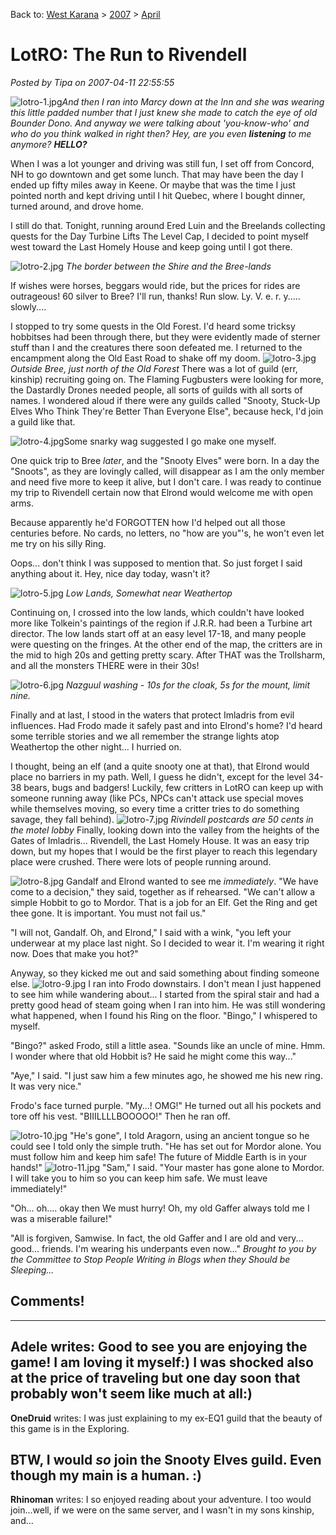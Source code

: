 Back to: [West Karana](/posts/westkarana.md) > [2007](/posts/2007/westkarana.md) > [April](./westkarana.md)
# LotRO: The Run to Rivendell

*Posted by Tipa on 2007-04-11 22:55:55*

![lotro-1.jpg](../../../uploads/2007/04/lotro-1.jpg)*And then I ran into Marcy down at the Inn and she was wearing this little padded number that I just knew she made to catch the eye of old Bounder Dono. And anyway we were talking about 'you-know-who' and who do you think walked in right then? Hey, are you even **listening** to me anymore? **HELLO?***

When I was a lot younger and driving was still fun, I set off from Concord, NH to go downtown and get some lunch. That may have been the day I ended up fifty miles away in Keene. Or maybe that was the time I just pointed north and kept driving until I hit Quebec, where I bought dinner, turned around, and drove home.

I still do that. Tonight, running around Ered Luin and the Breelands collecting quests for the Day Turbine Lifts The Level Cap, I decided to point myself west toward the Last Homely House and keep going until I got there.

![lotro-2.jpg](../../../uploads/2007/04/lotro-2.jpg)
*The border between the Shire and the Bree-lands*

If wishes were horses, beggars would ride, but the prices for rides are outrageous! 60 silver to Bree? I'll run, thanks! Run slow. Ly. V. e. r. y..... slowly....

I stopped to try some quests in the Old Forest. I'd heard some tricksy hobbitses had been through there, but they were evidently made of sterner stuff than I and the creatures there soon defeated me. I returned to the encampment along the Old East Road to shake off my doom.
![lotro-3.jpg](../../../uploads/2007/04/lotro-3.jpg)
*Outside Bree, just north of the Old Forest*
There was a lot of guild (err, kinship) recruiting going on. The Flaming Fugbusters were looking for more, the Dastardly Drones needed people, all sorts of guilds with all sorts of names. I wondered aloud if there were any guilds called "Snooty, Stuck-Up Elves Who Think They're Better Than Everyone Else", because heck, I'd join a guild like that.

![lotro-4.jpg](../../../uploads/2007/04/lotro-4.jpg)Some snarky wag suggested I go make one myself.

One quick trip to Bree *later*, and the "Snooty Elves" were born. In a day the "Snoots", as they are lovingly called, will disappear as I am the only member and need five more to keep it alive, but I don't care. I was ready to continue my trip to Rivendell certain now that Elrond would welcome me with open arms.

Because apparently he'd FORGOTTEN how I'd helped out all those centuries before. No cards, no letters, no "how are you"'s, he won't even let me try on his silly Ring.

Oops... don't think I was supposed to mention that. So just forget I said anything about it. Hey, nice day today, wasn't it?

![lotro-5.jpg](../../../uploads/2007/04/lotro-5.jpg)
*Low Lands, Somewhat near Weathertop*

Continuing on, I crossed into the low lands, which couldn't have looked more like Tolkein's paintings of the region if J.R.R. had been a Turbine art director. The low lands start off at an easy level 17-18, and many people were questing on the fringes. At the other end of the map, the critters are in the mid to high 20s and getting pretty scary. After THAT was the Trollsharm, and all the monsters THERE were in their 30s!

![lotro-6.jpg](../../../uploads/2007/04/lotro-6.jpg)
*Nazguul washing - 10s for the cloak, 5s for the mount, limit nine.*

Finally and at last, I stood in the waters that protect Imladris from evil influences. Had Frodo made it safely past and into Elrond's home? I'd heard some terrible stories and we all remember the strange lights atop Weathertop the other night... I hurried on.

I thought, being an elf (and a quite snooty one at that), that Elrond would place no barriers in my path. Well, I guess he didn't, except for the level 34-38 bears, bugs and badgers! Luckily, few critters in LotRO can keep up with someone running away (like PCs, NPCs can't attack use special moves while themselves moving, so every time a critter tries to do something savage, they fall behind).
![lotro-7.jpg](../../../uploads/2007/04/lotro-7.jpg)
*Rivindell postcards are 50 cents in the motel lobby*
Finally, looking down into the valley from the heights of the Gates of Imladris... Rivendell, the Last Homely House. It was an easy trip down, but my hopes that I would be the first player to reach this legendary place were crushed. There were lots of people running around.

![lotro-8.jpg](../../../uploads/2007/04/lotro-8.jpg) Gandalf and Elrond wanted to see me *immediately*. "We have come to a decision," they said, together as if rehearsed. "We can't allow a simple Hobbit to go to Mordor. That is a job for an Elf. Get the Ring and get thee gone. It is important. You must not fail us."

"I will not, Gandalf. Oh, and Elrond," I said with a wink, "you left your underwear at my place last night. So I decided to wear it. I'm wearing it right now. Does that make you hot?"

Anyway, so they kicked me out and said something about finding someone else.
![lotro-9.jpg](../../../uploads/2007/04/lotro-9.jpg)
I ran into Frodo downstairs. I don't mean I just happened to see him while wandering about... I started from the spiral stair and had a pretty good head of steam going when I ran into him. He was still wondering what happened, when I found his Ring on the floor. "Bingo," I whispered to myself.

"Bingo?" asked Frodo, still a little asea. "Sounds like an uncle of mine. Hmm. I wonder where that old Hobbit is? He said he might come this way..."

"Aye," I said. "I just saw him a few minutes ago, he showed me his new ring. It was very nice."

Frodo's face turned purple. "My...! OMG!" He turned out all his pockets and tore off his vest. "BIIILLLLBOOOOO!" Then he ran off.

![lotro-10.jpg](../../../uploads/2007/04/lotro-10.jpg) "He's gone", I told Aragorn, using an ancient tongue so he could see I told only the simple truth. "He has set out for Mordor alone. You must follow him and keep him safe! The future of Middle Earth is in your hands!"
![lotro-11.jpg](../../../uploads/2007/04/lotro-11.jpg)
"Sam," I said. "Your master has gone alone to Mordor. I will take you to him so you can keep him safe. We must leave immediately!"

"Oh... oh.... okay then We must hurry! Oh, my old Gaffer always told me I was a miserable failure!"

"All is forgiven, Samwise. In fact, the old Gaffer and I are old and very... good... friends. I'm wearing his underpants even now..."
*Brought to you by the Committee to Stop People Writing in Blogs when they Should be Sleeping...*








## Comments!
---
**Adele** writes: Good to see you are enjoying the game! I am loving it myself:) I was shocked also at the price of traveling but one day soon that probably won't seem like much at all:)
---
**OneDruid** writes: I was just explaining to my ex-EQ1 guild that the beauty of this game is in the Exploring.

BTW, I would *so* join the Snooty Elves guild. Even though my main is a human. :)
---
**Rhinoman** writes: I so enjoyed reading about your adventure. I too would join...well, if we were on the same server, and I wasn't in my sons kinship, and...
